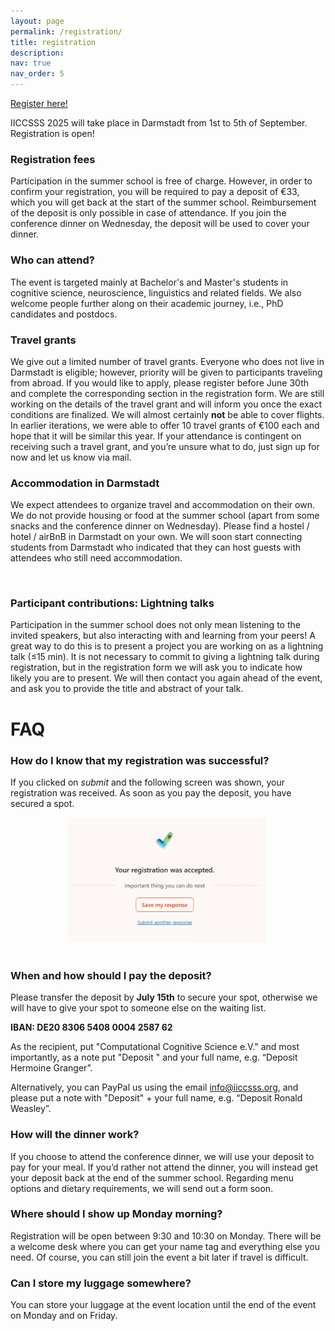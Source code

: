 ```yaml
---
layout: page
permalink: /registration/
title: registration
description:
nav: true
nav_order: 5
---
```


<style>
	.map-container {
		position: relative;
		padding-bottom: 56.25%;
		height: 0;
		overflow: hidden;
	}

	.map-container iframe {
		position: absolute;
		top: 0;
		left: 0;
		width: 100%;
		height: 100%;
	}
</style>

<a class="btn btn-primary btn" href="https://forms.office.com/e/XWMc4McidD">Register here!</a>

IICCSSS 2025 will take place in Darmstadt from 1st to 5th of September. Registration is open!

### Registration fees

Participation in the summer school is free of charge. However, in order to confirm your registration, you will be required to pay a deposit of €33, which you will get back at the start of the summer school. Reimbursement of the deposit is only possible in case of attendance. If you join the conference dinner on Wednesday, the deposit will be used to cover your dinner.


### Who can attend?

The event is targeted mainly at Bachelor's and Master's students in cognitive science, neuroscience, linguistics and related fields. We also welcome people further along on their academic journey, i.e., PhD candidates and postdocs.


### Travel grants

We give out a limited number of travel grants. Everyone who does not live in Darmstadt is eligible; however, priority will be given to participants traveling from abroad. If you would like to apply, please register before June 30th and complete the corresponding section in the registration form. 
We are still working on the details of the travel grant and will inform you once the exact conditions are finalized. We will almost certainly **not** be able to cover flights. In earlier iterations, we were able to offer 10 travel grants of €100 each and hope that it will be similar this year. If your attendance is contingent on receiving such a travel grant, and you’re unsure what to do, just sign up for now and let us know via mail.


### Accommodation in Darmstadt

We expect attendees to organize travel and accommodation on their own. We do not provide housing or food at the summer school (apart from some snacks and the conference dinner on Wednesday). Please find a hostel / hotel / airBnB in Darmstadt on your own. We will soon start connecting students from Darmstadt who indicated that they can host guests with attendees who still need accommodation.

<!--We have reserved 28 spots for the summer school participants in the hostel [Jugendherberge Osnabrück](https://www.jugendherberge.de/jugendherbergen/osnabrueck/). These are spots in shared bedrooms ranging from 2 to 6 beds that cost €42.70/night (this price includes breakfast).-->

<!--<div class="row">
    <div class="col-lg-7 col-sm-7 m-auto">
        <div class="map-container">
        <iframe src="https://www.google.com/maps/embed?pb=!1m18!1m12!1m3!1d2442.4944404556327!2d8.06102297730017!3d52.25256587199224!2m3!1f0!2f0!3f0!3m2!1i1024!2i768!4f13.1!3m3!1m2!1s0x47b9ef8174b9583d%3A0x2e39d9c1e6e593d9!2sDJH%20Jugendherberge%20Osnabr%C3%BCck!5e0!3m2!1sen!2sde!4v1713014364718!5m2!1sen!2sde" width="600" height="450" style="border:0;" allowfullscreen="" loading="lazy" referrerpolicy="no-referrer-when-downgrade"></iframe>
                </div>
    </div>
</div>-->
<br>


### Participant contributions: Lightning talks

Participation in the summer school does not only mean listening to the invited speakers, but also interacting with and learning from your peers! A great way to do this is to present a project you are working on as a lightning talk (≤15 min). It is not necessary to commit to giving a lightning talk during registration, but in the registration form we will ask you to indicate how likely you are to present. We will then contact you again ahead of the event, and ask you to provide the title and abstract of your talk.


# FAQ


### How do I know that my registration was successful?
If you clicked on *submit* and the following screen was shown, your registration was received. As soon as you pay the deposit, you have secured a spot. 

<div style="text-align: center;">
	<img src="../assets/img/confirmation_screenshot.png" alt="" height="200">
</div>
<br>

### When and how should I pay the deposit?
Please transfer the deposit by **July 15th** to secure your spot, otherwise we will have to give your spot to someone else on the waiting list.

**IBAN: DE20 8306 5408 0004 2587 62**

As the recipient, put "Computational Cognitive Science e.V." and most importantly, as a note put "Deposit " and your full name, e.g. “Deposit Hermoine Granger”.

Alternatively, you can PayPal us using the email info@iiccsss.org, and please put a note with "Deposit" + your full name, e.g. “Deposit Ronald Weasley”. 


### How will the dinner work?
If you choose to attend the conference dinner, we will use your deposit to pay for your meal. If you’d rather not attend the dinner, you will instead get your deposit back at the end of the summer school. Regarding menu options and dietary requirements, we will send out a form soon.


### Where should I show up Monday morning?
Registration will be open between 9:30 and 10:30 on Monday. There will be a welcome desk where you can get your name tag and everything else you need. Of course, you can still join the event a bit later if travel is difficult.


### Can I store my luggage somewhere?
You can store your luggage at the event location until the end of the event on Monday and on Friday.
